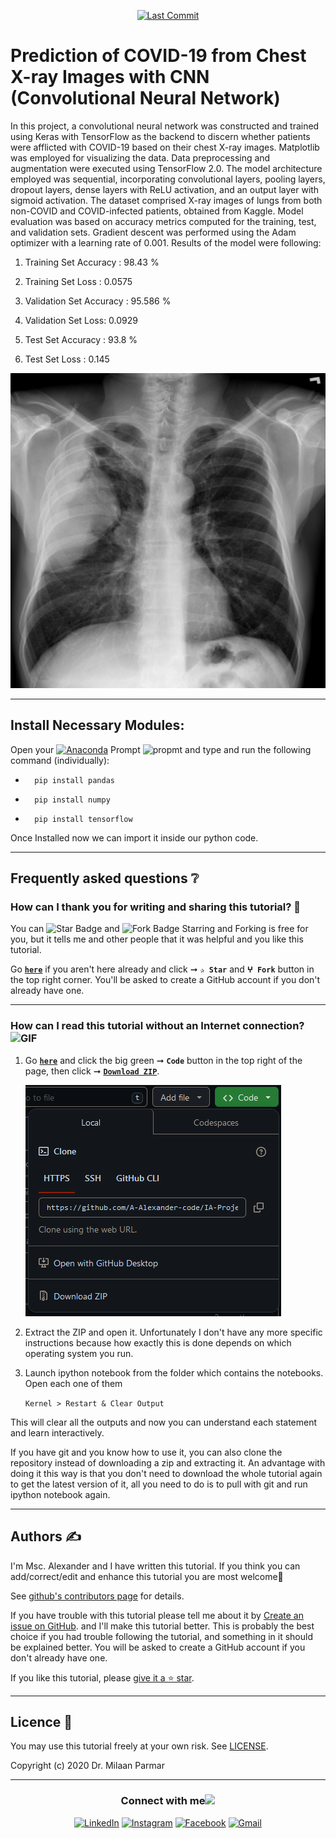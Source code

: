 <p align="center"> 
<a href="https://github.com/A-Alexander-code"><img src="https://img.shields.io/static/v1?logo=github&label=maintainer&message=A-Alexander-code&color=ff3300" alt="Last Commit"/></a> 
</p> 
<!--<img src="https://badges.pufler.dev/contributors/milaan9/01_Python_Introduction?size=50&padding=5&bots=true" alt="milaan9"/>-->

# Prediction of COVID-19 from Chest X-ray Images with CNN (Convolutional Neural Network)

In this project, a convolutional neural network was constructed and trained using Keras with TensorFlow as the backend to discern whether patients were afflicted with COVID-19 based on their chest X-ray images. Matplotlib was employed for visualizing the data. Data preprocessing and augmentation were executed using TensorFlow 2.0. The model architecture employed was sequential, incorporating convolutional layers, pooling layers, dropout layers, dense layers with ReLU activation, and an output layer with sigmoid activation. The dataset comprised X-ray images of lungs from both non-COVID and COVID-infected patients, obtained from Kaggle. Model evaluation was based on accuracy metrics computed for the training, test, and validation sets. Gradient descent was performed using the Adam optimizer with a learning rate of 0.001. 
Results of the model were following:

1) Training Set Accuracy : 98.43 %
2) Training Set Loss : 0.0575

3) Validation Set Accuracy : 95.586 %
4) Validation Set Loss: 0.0929

5) Test Set Accuracy : 93.8 %
6) Test Set Loss : 0.145


![image](https://github.com/A-Alexander-code/IA-Projects/blob/main/z_image/128634391-9ea593fd-87c6-4646-88d6-573adeb3b6a5.png)


---


## Install Necessary Modules:

Open your [![Anaconda](https://img.shields.io/badge/Anaconda-342B029.svg?&style=flate&logo=anaconda&logoColor=white)](https://www.anaconda.com/products/individual) Prompt <img alt="propmt" src="https://img.shields.io/badge/-__-000000?style=flat-square&logo=Plex&logoColor=white"> and type and run the following command (individually):

 -       pip install pandas
       
 -       pip install numpy  
  
 -       pip install tensorflow

Once Installed now we can import it inside our python code.

---

## Frequently asked questions ❔

### How can I thank you for writing and sharing this tutorial? 🌷

You can <img src="https://img.shields.io/static/v1?label=%E2%AD%90 Star &message=if%20useful&style=style=flat&color=blue" alt="Star Badge"/> and <img src="https://img.shields.io/static/v1?label=%E2%B5%96 Fork &message=if%20useful&style=style=flat&color=blue" alt="Fork Badge"/> Starring and Forking is free for you, but it tells me and other people that it was helpful and you like this tutorial.

Go [**`here`**](https://github.com/A-Alexander-code/IA-Projects) if you aren't here already and click ➞ **`✰ Star`** and **`ⵖ Fork`** button in the top right corner. You'll be asked to create a GitHub account if you don't already have one.

---

### How can I read this tutorial without an Internet connection? <img alt="GIF" src="https://github.com/TheDudeThatCode/TheDudeThatCode/blob/master/Assets/hmm.gif" width="20vw" />

1. Go [**`here`**](https://github.com/A-Alexander-code/IA-Projects) and click the big green ➞ **`Code`** button in the top right of the page, then click ➞ [**`Download ZIP`**](https://github.com/A-Alexander-code/IA-Projects/archive/refs/heads/main.zip).

    ![Download ZIP](https://github.com/A-Alexander-code/IA-Projects/blob/main/z_image/Captura%20de%20pantalla%202024-04-25%20132018.png)

2. Extract the ZIP and open it. Unfortunately I don't have any more specific instructions because how exactly this is done depends on which operating system you run.
    
3. Launch ipython notebook from the folder which contains the notebooks. Open each one of them
  
    `Kernel > Restart & Clear Output`
    
This will clear all the outputs and now you can understand each statement and learn interactively.

If you have git and you know how to use it, you can also clone the repository instead of downloading a zip and extracting it. An advantage with doing it this way is that you don't need to download the whole tutorial again to get the latest version of it, all you need to do is to pull with git and run ipython notebook again.

---

## Authors ✍️

I'm Msc. Alexander and I have written this tutorial. If you think you can add/correct/edit and enhance this tutorial you are most welcome🙏

See [github's contributors page](https://github.com/A-Alexander-code/IA-Projects/graphs/contributors) for details.

If you have trouble with this tutorial please tell me about it by [Create an issue on GitHub](https://github.com/A-Alexander-code/IA-Projects/issues/new). and I'll make this tutorial better. This is probably the best choice if you had trouble following the tutorial, and something in it should be explained better. You will be asked to create a GitHub account if you don't already have one.

If you like this tutorial, please [give it a ⭐ star](https://github.com/A-Alexander-code/IA-Projects).

---

## Licence 📜

You may use this tutorial freely at your own risk. See [LICENSE](https://github.com/A-Alexander-code/IA-Projects/blob/main/LICENSE).

Copyright (c) 2020 Dr. Milaan Parmar

---

<div align="center">
<h3> Connect with me<a href="https://gifyu.com/image/Zy2f"><img src="https://github.com/milaan9/milaan9/blob/main/Handshake.gif" width="50px"></a>
</h3> 
<p align="center">
    <a href="https://www.linkedin.com/in/milaanparmar" target="_blank"><img alt="LinkedIn" width="25px" src="https://github.com/TheDudeThatCode/TheDudeThatCode/blob/master/Assets/Linkedin.svg"></a>
    <a href="https://www.instagram.com/milaanparmar9" target="_blank"><img alt="Instagram" width="25px" src="https://github.com/TheDudeThatCode/TheDudeThatCode/blob/master/Assets/Instagram.svg"></a>
    <a href="https://www.facebook.com/milaanparmar" target="_blank"><img alt="Facebook" width="25px" src="https://upload.wikimedia.org/wikipedia/commons/5/51/Facebook_f_logo_%282019%29.svg"></a>
    <a href="mailto:milaanparmar9@gmail.com" target="_blank"><img alt="Gmail" width="25px" src="https://github.com/TheDudeThatCode/TheDudeThatCode/blob/master/Assets/Gmail.svg"></a> 
</p> 
